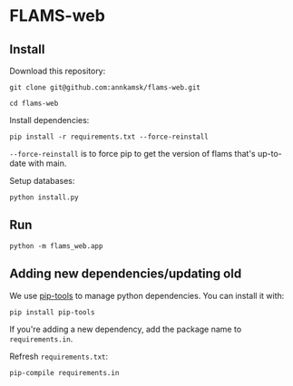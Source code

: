 # FLAMS-web

## Install
Download this repository:

`git clone git@github.com:annkamsk/flams-web.git`

`cd flams-web`

Install dependencies:

`pip install -r requirements.txt --force-reinstall`

`--force-reinstall` is to force pip to get the version of flams that's up-to-date with main. 

Setup databases:

`python install.py`

## Run

`python -m flams_web.app`

## Adding new dependencies/updating old
We use [pip-tools](https://pypi.org/project/pip-tools/) to manage python dependencies. You can install it with:

`pip install pip-tools`

If you're adding a new dependency, add the package name to `requirements.in`.

Refresh `requirements.txt`:

`pip-compile requirements.in`